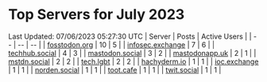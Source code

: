 # Top Servers for July 2023
Last Updated: 07/06/2023 05:27:30 UTC
| Server | Posts | Active Users |
| -- | -- | -- |
| [fosstodon.org](https://fosstodon.org/tags/PowerShell) | 10 | 5 |
| [infosec.exchange](https://infosec.exchange/tags/PowerShell) | 7 | 6 |
| [techhub.social](https://techhub.social/tags/PowerShell) | 4 | 3 |
| [mastodon.social](https://mastodon.social/tags/PowerShell) | 3 | 2 |
| [mastodonapp.uk](https://mastodonapp.uk/tags/PowerShell) | 2 | 1 |
| [mstdn.social](https://mstdn.social/tags/PowerShell) | 2 | 2 |
| [tech.lgbt](https://tech.lgbt/tags/PowerShell) | 2 | 2 |
| [hachyderm.io](https://hachyderm.io/tags/PowerShell) | 1 | 1 |
| [ioc.exchange](https://ioc.exchange/tags/PowerShell) | 1 | 1 |
| [norden.social](https://norden.social/tags/PowerShell) | 1 | 1 |
| [toot.cafe](https://toot.cafe/tags/PowerShell) | 1 | 1 |
| [twit.social](https://twit.social/tags/PowerShell) | 1 | 1 |
